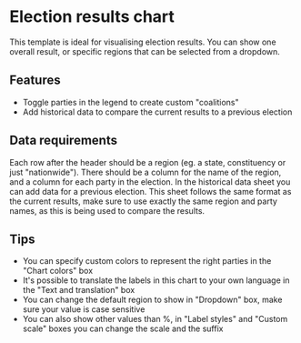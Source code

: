 <!-- The content of this file will display on the template's showcase page, for
example: https://app.flourish.studio/@flourish/election-results-chart -->
# Election results chart
This template is ideal for visualising election results. You can show one overall result, or specific regions that can be selected from a dropdown.

## Features
- Toggle parties in the legend to create custom "coalitions"
- Add historical data to compare the current results to a previous election

## Data requirements
Each row after the header should be a region (eg. a state, constituency or just "nationwide"). There should be a column for the name of the region, and a column for each party in the election. In the historical data sheet you can add data for a previous election. This sheet follows the same format as the current results, make sure to use exactly the same region and party names, as this is being used to compare the results.

## Tips
- You can specify custom colors to represent the right parties in the "Chart colors" box
- It's possible to translate the labels in this chart to your own language in the "Text and translation" box
- You can change the default region to show in "Dropdown" box, make sure your value is case sensitive
- You can also show other values than %, in "Label styles" and "Custom scale" boxes you can change the scale and the suffix
